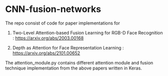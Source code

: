 # CNN-fusion-networks

The repo consist of code for paper implementations for 

1) Two-Level Attention-based Fusion Learning for RGB-D Face Recognition : <https://arxiv.org/abs/2003.00168>

2) Depth as Attention for Face Representation Learning : <https://arxiv.org/abs/2101.00652>

The attention_module.py contains different attention module and fusion technique implementation from the above papers written in Keras.
